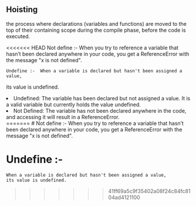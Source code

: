    Hoisting
   ---------
  the process where declarations (variables and functions) are moved to the top of their containing scope
  during the compile phase, before the code is executed.

<<<<<<< HEAD
     Not define :- When you try to reference a variable that hasn’t been declared
   anywhere in your code, you get a ReferenceError with the  message "x is not defined".


    Undefine :-  When a variable is declared but hasn't been assigned a value,
   its value is undefined.

  <li> Undefined: The variable has been declared but not assigned a value. It is a valid variable but currently holds the value undefined.</li>

  <li> Not Defined: The variable has not been declared anywhere in the code, and accessing it will result in a ReferenceError.</li>
=======
  # Not define :-
    When you try to reference a variable that hasn’t been declared
    anywhere in your code, you get a ReferenceError with the  message "x is not defined".


   # Undefine :- 
    When a variable is declared but hasn't been assigned a value,
    its value is undefined.
>>>>>>> 41ff69a5c9f35402a08f24c84fc8104ad4121100
